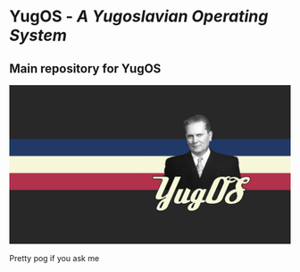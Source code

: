 # YugOS - *A Yugoslavian Operating System*
## Main repository for YugOS

![YugOS Main Wallpaper](https://github.com/P0ndaa/YugOS/blob/main/Wallpaper/yes2.jpg)

Pretty pog if you ask me
